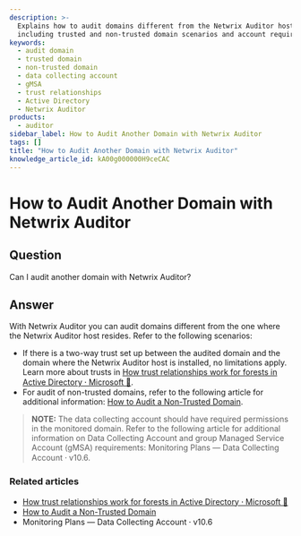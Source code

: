```yaml
---
description: >-
  Explains how to audit domains different from the Netwrix Auditor host domain,
  including trusted and non-trusted domain scenarios and account requirements.
keywords:
  - audit domain
  - trusted domain
  - non-trusted domain
  - data collecting account
  - gMSA
  - trust relationships
  - Active Directory
  - Netwrix Auditor
products:
  - auditor
sidebar_label: How to Audit Another Domain with Netwrix Auditor
tags: []
title: "How to Audit Another Domain with Netwrix Auditor"
knowledge_article_id: kA00g000000H9ceCAC
---
```


# How to Audit Another Domain with Netwrix Auditor

## Question

Can I audit another domain with Netwrix Auditor?

## Answer

With Netwrix Auditor you can audit domains different from the one where the Netwrix Auditor host resides. Refer to the following scenarios:

- If there is a two-way trust set up between the audited domain and the domain where the Netwrix Auditor host is installed, no limitations apply. Learn more about trusts in [How trust relationships work for forests in Active Directory ⸱ Microsoft 🤝](https://learn.microsoft.com/en-us/azure/active-directory-domain-services/concepts-forest-trust).
- For audit of non-trusted domains, refer to the following article for additional information: [How to Audit a Non-Trusted Domain](/docs/kb/auditor/how-to-audit-a-non-trusted-domain.md).

> **NOTE:** The data collecting account should have required permissions in the monitored domain. Refer to the following article for additional information on Data Collecting Account and group Managed Service Account (gMSA) requirements: Monitoring Plans — Data Collecting Account ⸱ v10.6.

### Related articles

- [How trust relationships work for forests in Active Directory ⸱ Microsoft 🤝](https://learn.microsoft.com/en-us/azure/active-directory-domain-services/concepts-forest-trust)
- [How to Audit a Non-Trusted Domain](/docs/kb/auditor/how-to-audit-a-non-trusted-domain.md)
- Monitoring Plans — Data Collecting Account ⸱ v10.6
